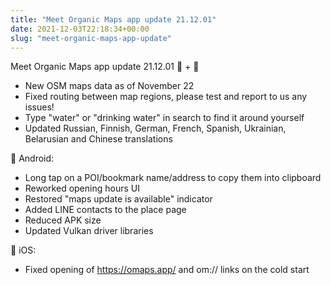 ```yaml
---
title: "Meet Organic Maps app update 21.12.01"
date: 2021-12-03T22:18:34+00:00
slug: "meet-organic-maps-app-update"
---
```


Meet Organic Maps app update 21.12.01
🤖 \+ 🍏
* New OSM maps data as of November 22
* Fixed routing between map regions, please test and report to us any issues!
* Type "water" or "drinking water" in search to find it around yourself
* Updated Russian, Finnish, German, French, Spanish, Ukrainian, Belarusian and Chinese translations

🤖 Android:
* Long tap on a POI/bookmark name/address to copy them into clipboard
* Reworked opening hours UI
* Restored "maps update is available" indicator
* Added LINE contacts to the place page
* Reduced APK size
* Updated Vulkan driver libraries

 iOS:
* Fixed opening of <https://omaps.app/> and om:// links on the cold start
